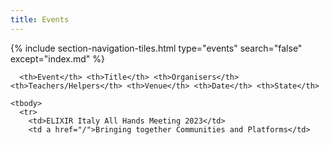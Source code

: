 ```yaml
---
title: Events
---
```

{% include section-navigation-tiles.html type="events" search="false" except="index.md" %}


<table class="table">
  
  <thread>
   
      <th>Event</th> <th>Title</th> <th>Organisers</th> <th>Teachers/Helpers</th> <th>Venue</th> <th>Date</th> <th>State</th>
    
    <tbody>
      <tr>
        <td>ELIXIR Italy All Hands Meeting 2023</td>
        <td a href="/">Bringing together Communities and Platforms</td>
  
  
  
  
  
  
  
  
  
  
  
 
   </thread>
  </table>
